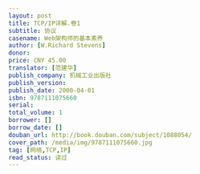 ```yaml
---
layout: post
title: TCP/IP详解.卷1
subtitle: 协议
casename: Web架构师的基本素养
author: [W.Richard Stevens]
donor:
price: CNY 45.00
translator: [范建华]
publish_company: 机械工业出版社
publish_version:
publish_date: 2000-04-01
isbn: 9787111075660
serial:
total_volume: 1
borrower: []
borrow_date: []
douban_url: http://book.douban.com/subject/1088054/
cover_path: /media/img/9787111075660.jpg
tag: [网络,TCP,IP]
read_status: 读过
---
```

